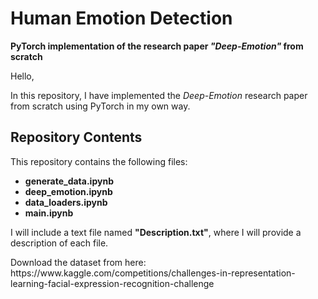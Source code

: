 <!DOCTYPE html>
<html>
<head>
</head>
<body>

<h1>Human Emotion Detection</h1>
<p><strong>PyTorch implementation of the research paper <em>"Deep-Emotion"</em> from scratch</strong></p>

<p>Hello,</p>
<p>In this repository, I have implemented the <em>Deep-Emotion</em> research paper from scratch using PyTorch in my own way.</p>

<h2>Repository Contents</h2>
<p>This repository contains the following files:</p>
<ul>
    <li><strong>generate_data.ipynb</strong></li>
    <li><strong>deep_emotion.ipynb</strong></li>
    <li><strong>data_loaders.ipynb</strong></li>
    <li><strong>main.ipynb</strong></li>
</ul>

<p>I will include a text file named <strong>"Description.txt"</strong>, where I will provide a description of each file.</p>
<p> Download the dataset from here: https://www.kaggle.com/competitions/challenges-in-representation-learning-facial-expression-recognition-challenge </p> 
</body>
</html>
